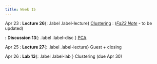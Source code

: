 ```yaml
---
title: Week 15
---
```



Apr 23
: **Lecture 26**{: .label .label-lecture} [Clustering](lecture/lec26)
    : ([*Fa23 Note*](https://ds100.org/fa23-course-notes/clustering/clustering.html) - to be updated)

: **Discussion 13**{: .label .label-disc } [PCA](https://drive.google.com/file/d/1KZAc2TshjEvBtyFQoihqsHjrJs9VyAPY/view?usp=sharing)

Apr 25
: **Lecture 27**{: .label .label-lecture} Guest + closing

Apr 26
: **Lab 13**{: .label .label-lab } Clustering (due Apr 30)
